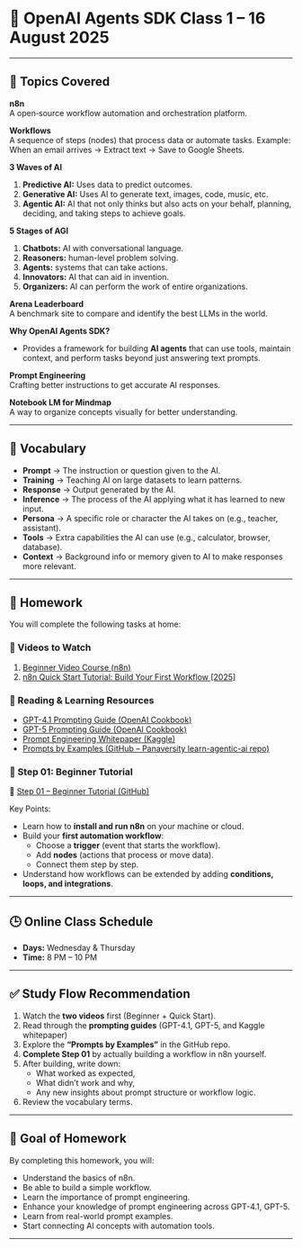 # 🤖 OpenAI Agents SDK Class 1 – 16 August 2025

---

## 🎯 Topics Covered  

**n8n**   
A open‑source workflow automation and orchestration platform. 

**Workflows**  
A sequence of steps (nodes) that process data or automate tasks. Example: When an email arrives → Extract text → Save to Google Sheets.  

**3 Waves of AI**  
  1. **Predictive AI:** Uses data to predict outcomes.
  2. **Generative AI:** Uses AI to generate text, images, code, music, etc.
  3. **Agentic AI:** AI that not only thinks but also acts on your behalf, planning, deciding, and taking steps to achieve goals.


**5 Stages of AGI**  
  1. **Chatbots:** AI with conversational language. 
  2. **Reasoners:** human-level problem solving. 
  3. **Agents:** systems that can take actions. 
  4. **Innovators:** AI that can aid in invention.
  5. **Organizers:** AI can perform the work of entire organizations.


**Arena Leaderboard**  
A benchmark site to compare and identify the best LLMs in the world.  

**Why OpenAI Agents SDK?**  
  - Provides a framework for building **AI agents** that can use tools, maintain context, and perform tasks beyond just answering text prompts.  

**Prompt Engineering**  
Crafting better instructions to get accurate AI responses.  

**Notebook LM for Mindmap**  
A way to organize concepts visually for better understanding.  

---

## 📘 Vocabulary

- **Prompt** → The instruction or question given to the AI.  
- **Training** → Teaching AI on large datasets to learn patterns.  
- **Response** → Output generated by the AI.  
- **Inference** → The process of the AI applying what it has learned to new input.  
- **Persona** → A specific role or character the AI takes on (e.g., teacher, assistant).  
- **Tools** → Extra capabilities the AI can use (e.g., calculator, browser, database).  
- **Context** → Background info or memory given to AI to make responses more relevant.  

---

## 📝 Homework  

You will complete the following tasks at home:  

### 🔹 Videos to Watch
1. [Beginner Video Course (n8n)](https://docs.n8n.io/video-courses/#beginner)  
2. [n8n Quick Start Tutorial: Build Your First Workflow [2025]](https://www.youtube.com/watch?v=4cQWJViybAQ)   


### 🔹 Reading & Learning Resources

* [GPT-4.1 Prompting Guide (OpenAI Cookbook)](https://cookbook.openai.com/examples/gpt4-1_prompting_guide)
* [GPT-5 Prompting Guide (OpenAI Cookbook)](https://cookbook.openai.com/examples/gpt-5/gpt-5_prompting_guide)
* [Prompt Engineering Whitepaper (Kaggle)](https://www.kaggle.com/whitepaper-prompt-engineering)
* [Prompts by Examples (GitHub – Panaversity learn-agentic-ai repo)](https://github.com/panaversity/learn-agentic-ai/tree/main/-01_lets_get_started/02_prompts_by_examples)


### 🔹 Step 01: Beginner Tutorial
📂 [Step 01 – Beginner Tutorial (GitHub)](https://github.com/panaversity/learn-n8n-agentic-ai/blob/main/01_beginner_tutorial/readme.md)  

Key Points:  
- Learn how to **install and run n8n** on your machine or cloud.  
- Build your **first automation workflow**:  
  - Choose a **trigger** (event that starts the workflow).  
  - Add **nodes** (actions that process or move data).  
  - Connect them step by step.  
- Understand how workflows can be extended by adding **conditions, loops, and integrations**.  

---

## 🕒 Online Class Schedule
- **Days:** Wednesday & Thursday  
- **Time:** 8 PM – 10 PM  

---

## ✅ Study Flow Recommendation
1. Watch the **two videos** first (Beginner + Quick Start).
2. Read through the **prompting guides** (GPT-4.1, GPT-5, and Kaggle whitepaper)
3. Explore the **“Prompts by Examples”** in the GitHub repo.
4. **Complete Step 01** by actually building a workflow in n8n yourself.
5. After building, write down:
   * What worked as expected,
   * What didn’t work and why,
   * Any new insights about prompt structure or workflow logic.
6. Review the vocabulary terms.

---

## 🚀 Goal of Homework
By completing this homework, you will:  
- Understand the basics of n8n.  
- Be able to build a simple workflow.  
- Learn the importance of prompt engineering.  
- Enhance your knowledge of prompt engineering across GPT-4.1, GPT-5.
- Learn from real-world prompt examples.
- Start connecting AI concepts with automation tools.  

---
